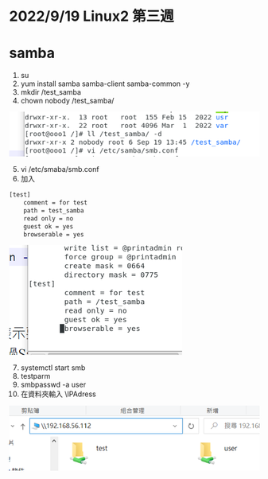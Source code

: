 # 2022/9/19 Linux2 第三週 

# samba
1. su
2. yum install samba samba-client samba-common -y
3. mkdir /test_samba
4. chown nobody /test_samba/

![](https://github.com/yucing/linux2/blob/main/picture/19.png)

5. vi /etc/smaba/smb.conf
6. 加入
```
[test]
    comment = for test
    path = test_samba
    read only = no
    guest ok = yes
    browserable = yes
```

![](https://github.com/yucing/linux2/blob/main/picture/20.png)

7. systemctl start smb
8. testparm
9. smbpasswd -a user
10. 在資料夾輸入 \\IPAdress

![](https://github.com/yucing/linux2/blob/main/picture/21.png)